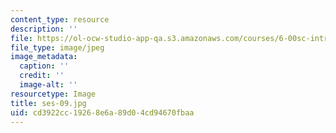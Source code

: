 ```yaml
---
content_type: resource
description: ''
file: https://ol-ocw-studio-app-qa.s3.amazonaws.com/courses/6-00sc-introduction-to-computer-science-and-programming-spring-2011/cd3922cc19268e6a89d04cd94670fbaa_ses-09.jpg
file_type: image/jpeg
image_metadata:
  caption: ''
  credit: ''
  image-alt: ''
resourcetype: Image
title: ses-09.jpg
uid: cd3922cc-1926-8e6a-89d0-4cd94670fbaa
---
```

